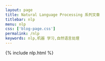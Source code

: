 ```yaml
---
layout: page
title: Natural Language Processing 系列文章
titlebar: nlp
menu: nlp
css: ['blog-page.css']
permalink: /nlp
keywords: nlp,机器 学习,自然语言处理
---
```


{% include nlp.html %}
